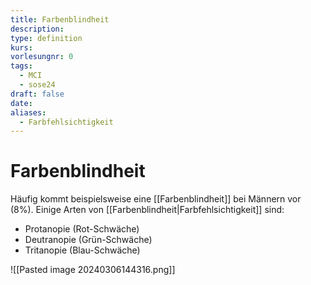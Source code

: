 ```yaml
---
title: Farbenblindheit
description: 
type: definition
kurs: 
vorlesungnr: 0
tags:
  - MCI
  - sose24
draft: false
date: 
aliases:
  - Farbfehlsichtigkeit
---
```


# Farbenblindheit

Häufig kommt beispielsweise eine [[Farbenblindheit]] bei Männern vor (8%). Einige Arten von [[Farbenblindheit|Farbfehlsichtigkeit]] sind:

- Protanopie (Rot-Schwäche)
- Deutranopie (Grün-Schwäche)
- Tritanopie (Blau-Schwäche)

![[Pasted image 20240306144316.png]]